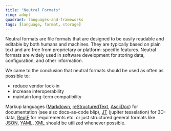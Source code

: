 ```yaml
---
title: "Neutral Formats"
ring: adopt
quadrant: languages-and-frameworks
tags: [language, format, storage]
---
```


Neutral formats are file formats that are designed to be easily readable and editable by both humans and machines. They are typically based on plain text and are free from proprietary or platform-specific features. Neutral formats are widely used in software development for storing data, configuration, and other information.

We came to the conclusion that neutral formats should be used as often as possible to:

- reduce vendor lock-in
- increase interoperability
- maintain long-term compatibility

Markup languages ([Markdown](https://en.wikipedia.org/wiki/Markdown), [reStructuredText](https://de.wikipedia.org/wiki/ReStructuredText), [AsciiDoc](https://asciidoc.org/)) for documentation (see also docs-as-code blip), [JT](https://plm.sw.siemens.com/en-US/plm-components/jt/) (jupiter tesselation) for 3D-data, [ReqIF](https://en.wikipedia.org/wiki/Requirements_Interchange_Format) for requirements etc. or just structured general formats like [JSON](https://en.wikipedia.org/wiki/JSON), [YAML](https://en.wikipedia.org/wiki/YAML), [XML](https://en.wikipedia.org/wiki/XML) should be utilized whenever possible.

